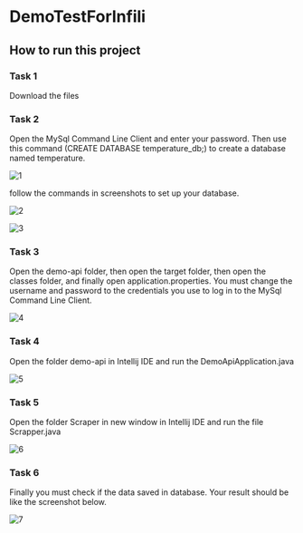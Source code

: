 # DemoTestForInfili

## How to run this project
### Task 1
Download the files 
### Task 2
Open the MySql Command Line Client and enter your password. Then use this command (CREATE DATABASE temperature_db;) to create a database named temperature.

![1](https://github.com/user-attachments/assets/b9e2cb27-cf6d-4004-80d0-67ae7bb30fc9)

follow the commands in screenshots to set up your database.

![2](https://github.com/user-attachments/assets/535c6bf1-2d6a-45bd-8d28-4d9a840a59ab)


![3](https://github.com/user-attachments/assets/31a5820b-bad7-46ce-b5cc-1737136a3dff)

### Task 3
Open the demo-api folder, then open the target folder, then open the classes folder, and finally open application.properties.
You must change the username and password to the credentials you use to log in to the MySql Command Line Client.

![4](https://github.com/user-attachments/assets/116aa6cd-f0f7-47b8-bcae-46f66f74f74e)

### Task 4
Open the folder demo-api in Intellij IDE and run the DemoApiApplication.java


![5](https://github.com/user-attachments/assets/83857562-1c67-4922-854d-6821a7992f25)

### Task 5
Open the folder Scraper in new window in Intellij IDE and run the file Scrapper.java

![6](https://github.com/user-attachments/assets/320daf59-d907-47cb-8277-0584fac0add8)


### Task 6
Finally you must check if the data saved in database. Your result should be like the screenshot below.

![7](https://github.com/user-attachments/assets/828ab40a-65d2-466b-84ba-6e92f12f688e)
